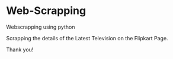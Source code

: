 # Web-Scrapping
Webscrapping using python

Scrapping the details of the Latest Television on the Flipkart Page.

Thank you!

